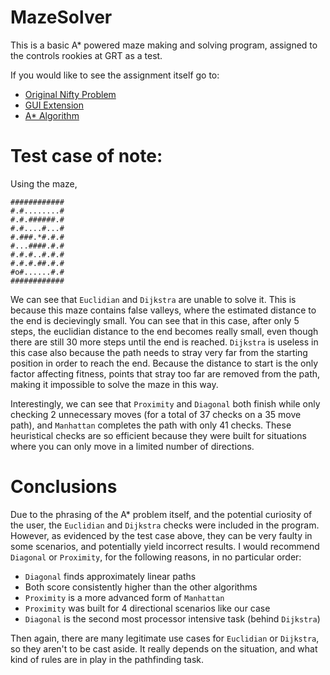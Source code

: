 # MazeSolver
This is a basic A* powered maze making and solving program, assigned to the controls rookies at GRT as a test.

If you would like to see the assignment itself go to:
* [Original Nifty Problem](http://nifty.stanford.edu/2008/blaheta-maze/cs2/prep-hwk.pdf)
* [GUI Extension](http://nifty.stanford.edu/2008/blaheta-maze/cs2/proj-spec.pdf)
* [A* Algorithm](http://nifty.stanford.edu/2008/blaheta-maze/a-star/a-star.pdf)

# Test case of note:
Using the maze,
```
############
#.#........#
#.#.######.#
#.#....#...#
#.###.*#.#.#
#...####.#.#
#.#.#..#.#.#
#.#.#.##.#.#
#o#......#.#
############
```
We can see that `Euclidian` and `Dijkstra` are unable to solve it.
This is because this maze contains false valleys, where the estimated distance to the end is decievingly small. You can see that in this case, after only 5 steps, the euclidian distance to the end becomes really small, even though there are still 30 more steps until the end is reached.
`Dijkstra` is useless in this case also because the path needs to stray very far from the starting position in order to reach the end. Because the distance to start is the only factor affecting fitness, points that stray too far are removed from the path, making it impossible to solve the maze in this way.

Interestingly, we can see that `Proximity` and `Diagonal` both finish while only checking 2 unnecessary moves (for a total of 37 checks on a 35 move path), and `Manhattan` completes the path with only 41 checks. These heuristical checks are so efficient because they were built for situations where you can only move in a limited number of directions.

# Conclusions
Due to the phrasing of the A* problem itself, and the potential curiosity of the user, the `Euclidian` and `Dijkstra` checks were included in the program. However, as evidenced by the test case above, they can be very faulty in some scenarios, and potentially yield incorrect results. I would recommend `Diagonal` or `Proximity`, for the following reasons, in no particular order:
* `Diagonal` finds approximately linear paths
* Both score consistently higher than the other algorithms
* `Proximity` is a more advanced form of `Manhattan`
* `Proximity` was built for 4 directional scenarios like our case
* `Diagonal` is the second most processor intensive task (behind `Dijkstra`)

Then again, there are many legitimate use cases for `Euclidian` or `Dijkstra`, so they aren't to be cast aside. It really depends on the situation, and what kind of rules are in play in the pathfinding task.